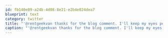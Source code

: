 ```yaml
---
id: fb140e89-a24b-4d08-8e21-e2b4e024dea7
blueprint: text
category: twitter
title: "'@rentgeekvan thanks for the blog comment. I'll keep my eyes peeled for a version for the Desire."
caption: "'@rentgeekvan thanks for the blog comment. I'll keep my eyes peeled for a version for the Desire."
---
```

